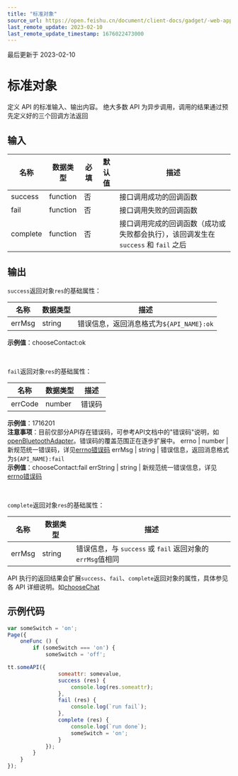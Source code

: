 ```yaml
---
title: "标准对象"
source_url: https://open.feishu.cn/document/client-docs/gadget/-web-app-api/standard-object-input
last_remote_update: 2023-02-10
last_remote_update_timestamp: 1676022473000
---
```

最后更新于 2023-02-10

# 标准对象

定义 API 的标准输入、输出内容。
绝大多数 API 为异步调用，调用的结果通过预先定义好的三个回调方法返回

## 输入

名称 | 数据类型 | 必填 | 默认值 | 描述
--- | --- | --- | --- | ---
success | function | 否 |  | 接口调用成功的回调函数
fail | function | 否 |  | 接口调用失败的回调函数
complete | function | 否 |  | 接口调用完成的回调函数（成功或失败都会执行），该回调发生在 `success` 和 `fail` 之后

## 输出

`success`返回对象`res`的基础属性：

名称 | 数据类型 | 描述
--- | --- | ---
errMsg | string | 错误信息，返回消息格式为`${API_NAME}:ok`  
**示例值**：chooseContact:ok

<BR>

`fail`返回对象`res`的基础属性：

名称 | 数据类型 | 描述
--- | --- | ---
errCode | number | 错误码  
**示例值**：1716201  
**注意事项**：目前仅部分API存在错误码，可参考API文档中的"错误码"说明，如[openBluetoothAdapter](https://open.feishu.cn/document/uYjL24iN/ugzNxYjL4cTM24CO3EjN)。错误码的覆盖范围正在逐步扩展中。
errno | number | 新规范统一错误码，详见[errno错误码](https://open.feishu.cn/document/uYjL24iN/uAjMuAjMuAjM/errno)
errMsg | string | 错误信息，返回消息格式为`${API_NAME}:fail`  
**示例值**：chooseContact:fail
errString | string | 新规范统一错误信息，详见[errno错误码](https://open.feishu.cn/document/uYjL24iN/uAjMuAjMuAjM/errno)

<BR>

`complete`返回对象`res`的基础属性：

名称 | 数据类型 | 描述
--- | --- | ---
errMsg | string | 错误信息，与 `success` 或 `fail` 返回对象的`errMsg`值相同

API 执行的返回结果会扩展`success`、`fail`、`complete`返回对象的属性，具体参见各 API 详细说明。如[chooseChat](https://open.feishu.cn/document/uYjL24iN/uMTN3QjLzUzN04yM1cDN)

## 示例代码
``` js
var someSwitch = 'on';
Page({
    oneFunc () {
        if (someSwitch === 'on') {
            someSwitch = 'off';

tt.someAPI({
                someattr: somevalue,
                success (res) {
                    console.log(res.someattr);
                },
                fail (res) {
                    console.log(`run fail`);
                },
                complete (res) {
                    console.log(`run done`);
                    someSwitch = 'on';
                }
            });
        }
    }
});
```
